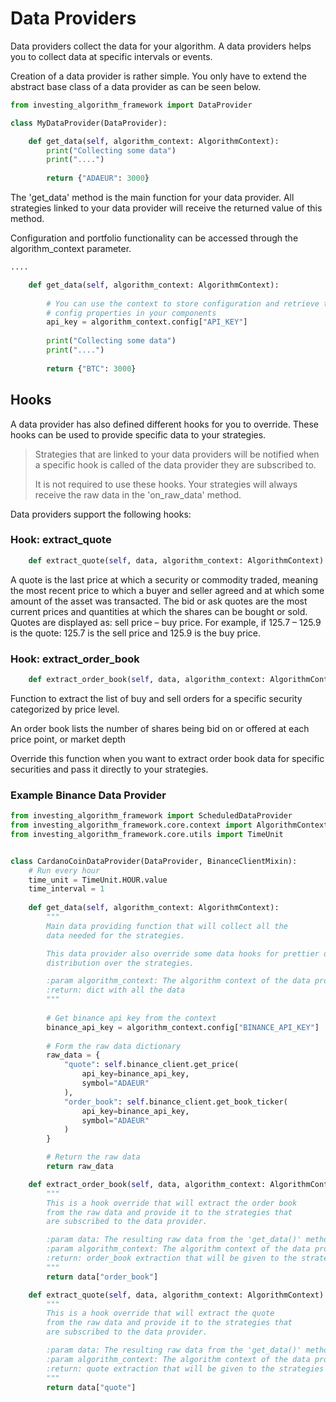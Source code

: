 # Data Providers

Data providers collect the data for your algorithm. A data providers helps you to collect 
data at specific intervals or events.

Creation of a data provider is rather simple. You only have to extend the abstract base class
of a data provider as can be seen below.

```python
from investing_algorithm_framework import DataProvider

class MyDataProvider(DataProvider):

    def get_data(self, algorithm_context: AlgorithmContext):
        print("Collecting some data")
        print("....")
        
        return {"ADAEUR": 3000}    
```
The 'get_data' method is the main function for your data provider. All strategies linked 
to your data provider will receive the returned value of this method.

Configuration and portfolio functionality can be accessed through the algorithm_context 
parameter.

```python
.... 

    def get_data(self, algorithm_context: AlgorithmContext):
        
        # You can use the context to store configuration and retrieve the 
        # config properties in your components
        api_key = algorithm_context.config["API_KEY"]
        
        print("Collecting some data")
        print("....")
        
        return {"BTC": 3000}    
```

## Hooks
A data provider has also defined different hooks for you to override. These hooks can be used 
to provide specific data to your strategies.

> Strategies that are linked to your data providers will be notified when a specific hook is
> called of the data provider they are subscribed to.
> 
> It is not required to use these hooks. Your strategies will always receive the raw
> data in the 'on_raw_data' method.

Data providers support the following hooks:

### Hook: extract_quote
```python
    def extract_quote(self, data, algorithm_context: AlgorithmContext):
```
A quote is the last price at which a security or commodity traded,
meaning the most recent price to which a buyer and seller agreed and
at which some amount of the asset was transacted. The bid or ask
quotes are the most current prices and quantities at which the shares
can be bought or sold. Quotes are displayed as: sell price – buy price.
For example, if 125.7 – 125.9 is the quote: 125.7 is the sell
price and 125.9 is the buy price.

### Hook: extract_order_book
```python
    def extract_order_book(self, data, algorithm_context: AlgorithmContext):
```
Function to extract the list of buy and sell orders for a
specific security categorized by price level.

An order book lists the number of shares being bid on or
offered at each price point, or market depth

Override this function when you want to extract order book
data for specific securities and pass it directly to your strategies.

### Example Binance Data Provider
```python
from investing_algorithm_framework import ScheduledDataProvider
from investing_algorithm_framework.core.context import AlgorithmContext
from investing_algorithm_framework.core.utils import TimeUnit


class CardanoCoinDataProvider(DataProvider, BinanceClientMixin):
    # Run every hour
    time_unit = TimeUnit.HOUR.value
    time_interval = 1
    
    def get_data(self, algorithm_context: AlgorithmContext):
        """
        Main data providing function that will collect all the
        data needed for the strategies.

        This data provider also override some data hooks for prettier data
        distribution over the strategies.

        :param algorithm_context: The algorithm context of the data provider
        :return: dict with all the data
        """
        
        # Get binance api key from the context
        binance_api_key = algorithm_context.config["BINANCE_API_KEY"]
        
        # Form the raw data dictionary
        raw_data = {
            "quote": self.binance_client.get_price(
                api_key=binance_api_key,
                symbol="ADAEUR"
            ),
            "order_book": self.binance_client.get_book_ticker(
                api_key=binance_api_key,
                symbol="ADAEUR"
            )
        }

        # Return the raw data
        return raw_data

    def extract_order_book(self, data, algorithm_context: AlgorithmContext):
        """
        This is a hook override that will extract the order book
        from the raw data and provide it to the strategies that
        are subscribed to the data provider.

        :param data: The resulting raw data from the 'get_data()' method
        :param algorithm_context: The algorithm context of the data provider
        :return: order_book extraction that will be given to the strategies
        """
        return data["order_book"]

    def extract_quote(self, data, algorithm_context: AlgorithmContext):
        """
        This is a hook override that will extract the quote
        from the raw data and provide it to the strategies that
        are subscribed to the data provider.

        :param data: The resulting raw data from the 'get_data()' method
        :param algorithm_context: The algorithm context of the data provider
        :return: quote extraction that will be given to the strategies
        """
        return data["quote"]
```
